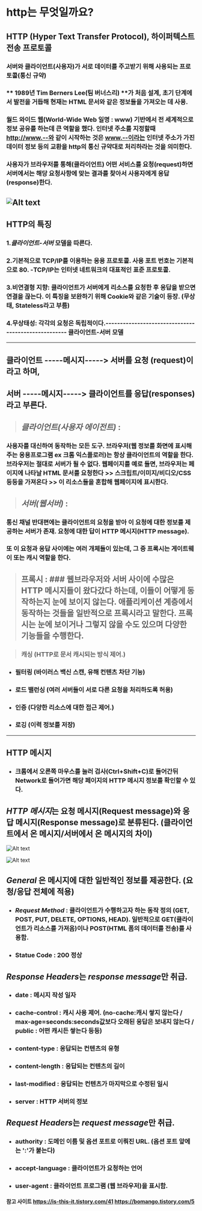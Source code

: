 http는 무엇일까요?
=================
**HTTP (Hyper Text Transfer Protocol)**, 하이퍼텍스트 전송 프로토콜
------------------------------------------
### 서버와 클라이언트(사용자)가 서로 데이터를 주고받기 위해 사용되는 프로토콜(통신 규약)
### ** 1989년 Tim Berners Lee(팀 버너스리) **가 처음 설계,   초기 단계에서 발전을 거듭해 현재는 HTML 문서와   같은 정보들을 가져오는 데 사용.
### 월드 와이드 웹(World-Wide Web 일명 : www) 기반에서 전 세계적으로 정보 공유를 하는데 큰 역할을 했다. 인터넷 주소를 지정할때 http://www.--와 같이 시작하는 것은 www.--이라는 인터넷 주소가 가진 데이터 정보 등의 교환을 http의 통신 규약대로 처리하라는 것을 의미한다.
### 사용자가 브라우저를 통해(클라이언트) 어떤 서비스를 요청(request)하면 서버에서는 해당 요청사항에 맞는 결과를 찾아서 사용자에게 응답(response)한다.
![Alt text](https://img1.daumcdn.net/thumb/R1280x0/?scode=mtistory2&fname=https%3A%2F%2Fblog.kakaocdn.net%2Fdn%2FOuorH%2FbtrmRu6tol9%2Fb6TfAxPy5Z2KK83dDs3Bs1%2Fimg.png "client-server")
-----------------------------------------------------
HTTP의 특징
--------------
### 1.*클라이언트-서버* 모델을 따른다.
### 2.기본적으로 TCP/IP를 이용하는 응용 프로토콜. 사용 포트 번호는 기본적으로 80. -TCP/IP는 인터넷 네트워크의 대표적인 표준 프로토콜.
### 3.비연결형 지향: 클라이언트가 서버에게 리소스를 요청한 후 응답을 받으면 연결을 끊는다. 이 특징을 보완하기 위해 Cookie와 같은 기술이 등장. (무상태, Stateless라고 부름)
### 4.무상태성: 각각의 요청은 독립적이다.---------------------------------------------------- 클라이언트-서버 모델   
 -------------------   
 ## 클라이언트 -----메시지-----> 서버를 요청 (request)이라고 하며,
 ## 서버 -----메시지-----> 클라이언트를 응답(responses)라고 부른다.   


> ## *클라이언트(사용자 에이전트)* :
 ### 사용자를 대신하여 동작하는 모든 도구.   브라우저(웹 정보를 화면에 표시해 주는 응용프로그램 ex 크롬 익스플로러)는 항상 클라이언트의 역할을 한다.   브라우저는 절대로 서버가 될 수 없다. 웹페이지를 예로 들면, 브라우저는 페이지에 나타날 HTML 문서를 요청한다 >> 스크립트/이미지/비디오/CSS 등등을 가져온다 >> 이 리소스들을 혼합해 웹페이지에 표시한다.

> ## *서버(웹서버)* :
 ### 통신 채널 반대편에는 클라이언트의 요청을 받아 이 요청에 대한 정보를 제공하는 서버가 존재. 요청에 대한 답이 HTTP 메시지(HTTP message). 


### 또 이 요청과 응답 사이에는 여러 개체들이 있는데, 그 중 프록시는 게이트웨이 또는 캐시 역할을 한다.


> ## 프록시 : ### 웹브라우저와 서버 사이에 수많은 HTTP 메시지들이 왔다갔다 하는데, 이들이 어떻게 동작하는지 눈에 보이지 않는다. 애플리케이션 계층에서 동작하는 것들을 일반적으로 프록시라고 말한다. 프록시는 눈에 보이거나 그렇지 않을 수도 있으며 다양한 기능들을 수행한다.

 > ### 캐싱 (HTTP로 문서 캐시되는 방식 제어.)

 * ### 필터링 (바이러스 백신 스캔, 유해 컨텐츠 차단 기능)

 * ### 로드 밸런싱 (여러 서버들이 서로 다른 요청을 처리하도록 허용)

 * ### 인증 (다양한 리소스에 대한 접근 제어.)

 * ### 로깅 (이력 정보를 저장)
-----------------------------------------------
HTTP 메시지
-----------
* ### 크롬에서 오른쪽 마우스를 눌러 검사(Ctrl+Shift+C)로 들어간뒤 Network로 들어가면 해당 페이지의 HTTP 메시지 정보를 확인할 수 있다. 

## *HTTP 메시지*는 요청 메시지(Request message)와 응답 메시지(Response message)로 분류된다. (클라이언트에서 온 메시지/서버에서 온 메시지의 차이)

![Alt text](https://img1.daumcdn.net/thumb/R1280x0/?scode=mtistory2&fname=https%3A%2F%2Fblog.kakaocdn.net%2Fdn%2FVHNV8%2FbtqDn0wi4jm%2F34tZOYkLKDBBaLhcKGvpQK%2Fimg.png)

![Alt text](https://img1.daumcdn.net/thumb/R1280x0/?scode=mtistory2&fname=https%3A%2F%2Fblog.kakaocdn.net%2Fdn%2FpqNm0%2FbtqDn2AB40b%2F54ILC6POhg9KKth15ovIM0%2Fimg.png)

## *General* 은 메시지에 대한 일반적인 정보를 제공한다. (요청/응답 전체에 적용)
 * ### *Request Method* :  클라이언트가 수행하고자 하는 동작 정의 (GET, POST, PUT, DELETE, OPTIONS, HEAD). 일반적으로 GET(클라이언트가 리소스를 가져옴)이나 POST(HTML 폼의 데이터를 전송)를 사용함.

 * ### Statue Code : 200 정상

## *Response Headers*는 *response message*만 취급.

 * ### date : 메시지 작성 일자
 * ### cache-control : 캐시 사용 제어. (no-cache:캐시 쌓지 않는다 / max-age=seconds:seconds값보다 오래된 응답은 보내지 않는다 / public : 어떤 캐시든 쌓는다 등등)
 * ### content-type : 응답되는 컨텐츠의 유형
 * ### content-length : 응답되는 컨텐츠의 길이
 * ### last-modified : 응답되는 컨텐츠가 마지막으로 수정된 일시
 * ### server : HTTP 서버의 정보

## *Request Headers*는 *request message*만 취급.

 * ### authority : 도메인 이름 및 옵션 포트로 이뤄진 URL. (옵션 포트 앞에는 ':'가 붙는다)
 * ### accept-language : 클라이언트가 요청하는 언어
 * ### user-agent : 클라이언트 프로그램 (웹 브라우저)을 표시함.

#### 참고 사이트    <https://is-this-it.tistory.com/41>    <https://bomango.tistory.com/5>

 